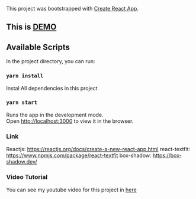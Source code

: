 This project was bootstrapped with [Create React App](https://github.com/facebook/create-react-app).

## This is <a href="https://iridescent-platypus-fb06c4.netlify.app">DEMO</a>
## Available Scripts

In the project directory, you can run:

### `yarn install`

Instal All dependencies in this project

### `yarn start`

Runs the app in the development mode.<br />
Open [http://localhost:3000](http://localhost:3000) to view it in the browser.

### Link

Reactjs: https://reactjs.org/docs/create-a-new-react-app.html
react-textfit: https://www.npmjs.com/package/react-textfit
box-shadow: https://box-shadow.dev/

### Video Tutorial

You can see my youtube video for this project in [here](https://youtu.be/o89bhL-S6g8)
